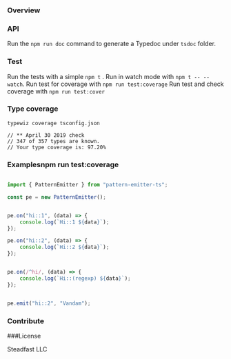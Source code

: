 ### Overview

### API
Run the ```npm run doc``` command to generate a Typedoc under ```tsdoc``` folder.

### Test
Run the tests with a simple ```npm t``` .
Run in watch mode with ```npm t -- --watch```.
Run test for coverage with ```npm run test:coverage```
Run test and check coverage with ```npm run test:cover```

### Type coverage

```
typewiz coverage tsconfig.json

// ** April 30 2019 check
// 347 of 357 types are known.
// Your type coverage is: 97.20%

```



### Examplesnpm run test:coverage

```typescript

import { PatternEmitter } from "pattern-emitter-ts";

const pe = new PatternEmitter();


pe.on("hi::1", (data) => {
    console.log(`Hi::1 ${data}`);
});

pe.on("hi::2", (data) => {
    console.log(`Hi::2 ${data}`);
});


pe.on(/^hi/, (data) => {
    console.log(`Hi::(regexp) ${data}`);
});


pe.emit("hi::2", "Vandam");


```

### Contribute

###License

Steadfast LLC 